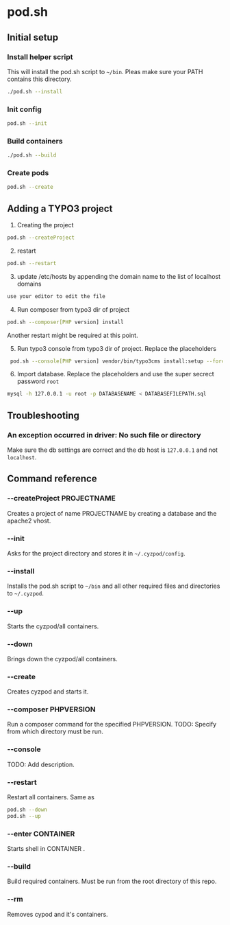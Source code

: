 # pod.sh

## Initial setup

### Install helper script
This will install the pod.sh script to `~/bin`. Pleas make sure your PATH contains this directory.
```sh
./pod.sh --install
```

### Init config
```sh
pod.sh --init
```

### Build containers
```sh
./pod.sh --build
```

### Create pods
```sh
pod.sh --create
```

## Adding a TYPO3 project

1. Creating the project
```sh
pod.sh --createProject
```

2. restart 
```sh
pod.sh --restart
```

3. update /etc/hosts by appending the domain name to the list of localhost domains
```sh
use your editor to edit the file
```

4. Run composer from typo3 dir of project
```sh
pod.sh --composer[PHP version] install 
```

Another restart might be required at this point.
 
5. Run typo3 console from typo3 dir of project. Replace the placeholders
```sh
 pod.sh --console[PHP version] vendor/bin/typo3cms install:setup --force --no-interaction --database-user-name root --database-user-password root --database-name DATABASENAME --admin-user-name vagrant --admin-password vagrant1 --use-existing-database --site-name "PROJECTKEY.vagrant/vagrant"
```

6. Import database. Replace the placeholders and use the super secrect password `root`
```sh
mysql -h 127.0.0.1 -u root -p DATABASENAME < DATABASEFILEPATH.sql
```

## Troubleshooting

### An exception occurred in driver: No such file or directory

Make sure the db settings are correct and the db host is `127.0.0.1` and not `localhost`.

## Command reference

### --createProject PROJECTNAME
Creates a project of name PROJECTNAME by creating a database and the apache2 vhost.

### --init
Asks for the project directory and stores it in `~/.cyzpod/config`.

### --install
Installs the pod.sh script to `~/bin` and all other required files and directories to `~/.cyzpod`.

### --up
Starts the cyzpod/all containers.

### --down
Brings down the cyzpod/all containers.

### --create
Creates cyzpod and starts it.

### --composer PHPVERSION
Run a composer command for the specified PHPVERSION.
TODO: Specify from which directory must be run.

### --console
TODO: Add description.

### --restart
Restart all containers.
Same as 
```sh
pod.sh --down
pod.sh --up
```

### --enter CONTAINER
Starts shell in CONTAINER .

### --build
Build required containers. Must be run from the root directory of this repo.

### --rm
Removes cypod and it's containers.



